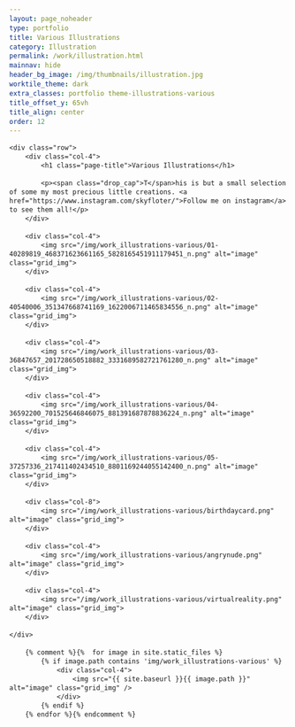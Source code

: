 ```yaml
---
layout: page_noheader
type: portfolio
title: Various Illustrations
category: Illustration
permalink: /work/illustration.html
mainnav: hide
header_bg_image: /img/thumbnails/illustration.jpg
worktile_theme: dark
extra_classes: portfolio theme-illustrations-various
title_offset_y: 65vh
title_align: center
order: 12
---
```


<div class="wrapper">

	<div class="row">
		<div class="col-4">
			<h1 class="page-title">Various Illustrations</h1>
			
			<p><span class="drop_cap">T</span>his is but a small selection of some my most precious little creations. <a href="https://www.instagram.com/skyfloter/">Follow me on instagram</a> to see them all!</p>
		</div>
		
		<div class="col-4">
	        <img src="/img/work_illustrations-various/01-40289819_468371623661165_5828165451911179451_n.png" alt="image" class="grid_img">
	    </div>
    
    	<div class="col-4">
	        <img src="/img/work_illustrations-various/02-40540006_351347668741169_1622006711465834556_n.png" alt="image" class="grid_img">
	    </div>
    
    	<div class="col-4">
	        <img src="/img/work_illustrations-various/03-36847657_201728650518882_3331689582721761280_n.png" alt="image" class="grid_img">
	    </div>
    
    	<div class="col-4">
	        <img src="/img/work_illustrations-various/04-36592200_701525646846075_881391687878836224_n.png" alt="image" class="grid_img">
	    </div>
    
    	<div class="col-4">
	        <img src="/img/work_illustrations-various/05-37257336_217411402434510_8801169244055142400_n.png" alt="image" class="grid_img">
	    </div>
    
    	<div class="col-8">
	        <img src="/img/work_illustrations-various/birthdaycard.png" alt="image" class="grid_img">
	    </div>

    	<div class="col-4">
	        <img src="/img/work_illustrations-various/angrynude.png" alt="image" class="grid_img">
	    </div>
    
    	<div class="col-4">
	        <img src="/img/work_illustrations-various/virtualreality.png" alt="image" class="grid_img">
	    </div>
    
	</div>

		{% comment %}{%  for image in site.static_files %}
		    {% if image.path contains 'img/work_illustrations-various' %}
		    	<div class="col-4">
			        <img src="{{ site.baseurl }}{{ image.path }}" alt="image" class="grid_img" />
			    </div>
		    {% endif %}
		{% endfor %}{% endcomment %}

</div>